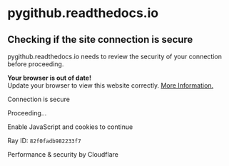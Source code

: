 

# pygithub.readthedocs.io

## Checking if the site connection is secure

pygithub.readthedocs.io needs to review the security of your connection before proceeding.

<b>Your browser is out of date!</b><br/>Update your browser to view this website correctly. <a target="_blank" rel="noopener noreferrer" href="https://developers.cloudflare.com/fundamentals/get-
started/concepts/cloudflare-challenges/#browser-support">More Information.</a>

Connection is secure

Proceeding...

Enable JavaScript and cookies to continue

Ray ID: `82f0fadb982233f7`

Performance & security by Cloudflare

